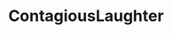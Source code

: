 ---
title: ContagiousLaughter
crosslinks:
- videos
- IdiotsFightingThings
- PUBATTLEGROUNDS
- LivestreamFail
- AskReddit
- xkcd
- funny
- GamePhysics
- GakiNoTsukai
- Overwatch
- reddCoin
- retiredgif
- altright
- leagueoflegends
- ChildrenFallingOver
- reactiongifs
- NLSSCircleJerk
- ShitAmericansSay
- BlackPeopleTwitter
- RedLetterMedia
---